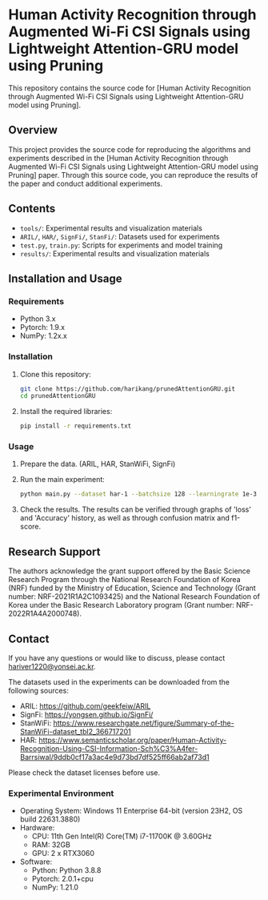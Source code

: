 # Human Activity Recognition through Augmented Wi-Fi CSI Signals using Lightweight Attention-GRU model using Pruning

This repository contains the source code for [Human Activity Recognition through Augmented Wi-Fi CSI Signals using Lightweight Attention-GRU model using Pruning].

## Overview

This project provides the source code for reproducing the algorithms and experiments described in the [Human Activity Recognition through Augmented Wi-Fi CSI Signals using Lightweight Attention-GRU model using Pruning] paper. Through this source code, you can reproduce the results of the paper and conduct additional experiments.

## Contents

- `tools/`: Experimental results and visualization materials
- `ARIL/`, `HAR/`, `SignFi/`, `StanFi/`: Datasets used for experiments
- `test.py`, `train.py`: Scripts for experiments and model training
- `results/`: Experimental results and visualization materials

## Installation and Usage

### Requirements

- Python 3.x
- Pytorch: 1.9.x
- NumPy: 1.2x.x

### Installation

1. Clone this repository:

    ```bash
    git clone https://github.com/harikang/prunedAttentionGRU.git
    cd prunedAttentionGRU
    ```

2. Install the required libraries:

    ```bash
    pip install -r requirements.txt
    ```

### Usage

1. Prepare the data. (ARIL, HAR, StanWiFi, SignFi)
2. Run the main experiment:

    ```bash
    python main.py --dataset har-1 --batchsize 128 --learningrate 1e-3 --epochs 100 --verbose
    ```

3. Check the results. The results can be verified through graphs of 'loss' and 'Accuracy' history, as well as through confusion matrix and f1-score.

## Research Support

The authors acknowledge the grant support offered by the Basic Science Research Program through the National Research Foundation of Korea (NRF) funded by the Ministry of Education, Science and Technology (Grant number: NRF-2021R1A2C1093425) and the National Research Foundation of Korea under the Basic Research Laboratory program (Grant number: NRF-2022R1A4A2000748).

## Contact

If you have any questions or would like to discuss, please contact hariver1220@yonsei.ac.kr.

The datasets used in the experiments can be downloaded from the following sources:

- ARIL: https://github.com/geekfeiw/ARIL
- SignFi: https://yongsen.github.io/SignFi/
- StanWiFi: https://www.researchgate.net/figure/Summary-of-the-StanWiFi-dataset_tbl2_366717201
- HAR: https://www.semanticscholar.org/paper/Human-Activity-Recognition-Using-CSI-Information-Sch%C3%A4fer-Barrsiwal/9ddb0cf17a3ac4e9d73bd7df525ff66ab2af73d1

Please check the dataset licenses before use.

### Experimental Environment

- Operating System: Windows 11 Enterprise 64-bit (version 23H2, OS build 22631.3880)
- Hardware:
  - CPU: 11th Gen Intel(R) Core(TM) i7-11700K @ 3.60GHz
  - RAM: 32GB
  - GPU: 2 x RTX3060
- Software:
  - Python: Python 3.8.8
  - Pytorch: 2.0.1+cpu
  - NumPy: 1.21.0

